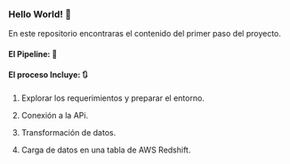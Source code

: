 ### Hello World! 🧰

En este repositorio encontraras el contenido del primer paso del proyecto.


#### El Pipeline: 🔧


#### El proceso Incluye: 🔃

1) Explorar los requerimientos y preparar el entorno.

2) Conexión a la APi.

3) Transformación de datos.

4) Carga de datos en una tabla de AWS Redshift.

